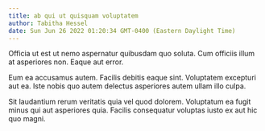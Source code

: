 ```yaml
---
title: ab qui ut quisquam voluptatem
author: Tabitha Hessel
date: Sun Jun 26 2022 01:20:34 GMT-0400 (Eastern Daylight Time)
---
```

Officia ut est ut nemo aspernatur quibusdam quo soluta. Cum officiis illum at asperiores non. Eaque aut error.

 Eum ea accusamus autem. Facilis debitis eaque sint. Voluptatem excepturi aut ea. Iste nobis quo autem delectus asperiores autem ullam illo culpa.

 Sit laudantium rerum veritatis quia vel quod dolorem. Voluptatum ea fugit minus qui aut asperiores quia. Facilis consequatur voluptas iusto ex aut hic quo magni.